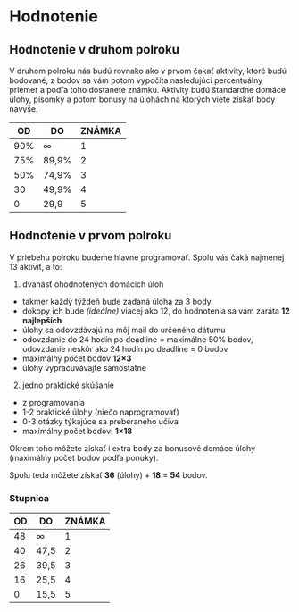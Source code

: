 # Hodnotenie

## Hodnotenie v druhom polroku 

V druhom polroku nás budú rovnako ako v prvom čakať aktivity, ktoré budú bodované, z bodov sa vám potom vypočíta nasledujúci percentuálny priemer a podľa toho dostanete známku. Aktivity budú štandardne domáce úlohy, písomky a potom bonusy na úlohách na ktorých viete získať body navyše.

| OD | DO |	ZNÁMKA |
|----|----|--------|
| 90% | ∞ | 1 |
| 75% | 89,9% |	2 |
| 50% | 74,9% |	3 |
| 30 | 49,9% | 4 |
| 0 | 29,9 | 5 |

## Hodnotenie v prvom polroku

V priebehu polroku budeme hlavne programovať. Spolu vás čaká najmenej 13 aktivít, a to:

1. dvanásť ohodnotených domácich úloh
  * takmer každý týždeň bude zadaná úloha za 3 body
  * dokopy ich bude *(ideálne)* viacej ako 12, do hodnotenia sa vám zaráta **12 najlepších**
  * úlohy sa odovzdávajú na môj mail do určeného dátumu
  * odovzdanie do 24 hodín po deadline = maximálne 50% bodov, odovzdanie neskôr ako 24 hodín po deadline = 0 bodov
  * maximálny počet bodov **12×3**
  * úlohy vypracuvávajte samostatne
2. jedno praktické skúšanie
  * z programovania
  * 1-2 praktické úlohy (niečo naprogramovať)
  * 0-3 otázky týkajúce sa preberaného učiva
  * maximálny počet bodov: **1×18**

Okrem toho môžete získať i extra body za bonusové domáce úlohy (maximálny počet bodov podľa ponuky).

Spolu teda môžete získať **36** (úlohy) + **18** = **54** bodov.

### Stupnica

| OD | DO |	ZNÁMKA |
|----|----|--------|
| 48 | ∞ | 1 |
| 40 | 47,5 |	2 |
| 26 | 39,5 |	3 |
| 16 | 25,5 | 4 |
| 0 | 15,5 | 5 |